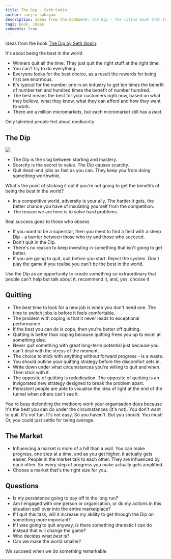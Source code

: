 ```yaml
---
title: The Dip - Seth Godin
author: sanjiv sahayam
description: Ideas from the book&#58; The Dip - The little book that teaches you when to quit (and when to stick) by Seth Godin.
tags: book, ideas
comments: true
---
```


Ideas from the book [The Dip by Seth Godin](http://www.amazon.com/The-Dip-Little-Teaches-Stick/dp/1591841666).

<div>
<div class="quote">It's about being the best in the world</div>
</div>

* Winners quit all the time. They just quit the right stuff at the right time.
* You can't try to do everything.
* Everyone looks for the best choice, as a result the rewards for being first are enormous.
* It's typical for the number one in an industry to get ten times the benefit of number ten and hundred times the benefit of number hundred.
* The best means the best for your customers right now, based on what they believe, what they know, what they can afford and how they want to work.
* There are a million micromarkets, but each micromarket still has a _best_.

<div>
<div class="quote">Only talented people fret about mediocrity</div>
</div>

## The Dip ##

![](/images/the_dip.png)

* The Dip is the slog between starting and mastery.
* Scarcity is the secret to value. The Dip causes scarcity.
* Quit dead-end jobs as fast as you can. They keep you from doing something worthwhile.

<div>
<div class="quote">What's the point of sticking it out if you're not going to get the benefits of being the best in the world?</div>
</div>


* In a competitive world, adversity is your ally. The harder it gets, the better chance you have of insulating yourself from the competition.
* The reason we are here is to solve hard problems.

<div>
<div class="quote">Real success goes to those who obsess</div>
</div>

* If you want to be a superstar, then you need to find a field with a steep Dip - a barrier between those who try and those who succeed.
* Don't quit in the Dip.
* There's no reason to keep investing in something that isn't going to get better.
* If you are going to quit, quit before you start. Reject the system. Don't play the game if you realise you can't be the best in the world.

<div>
<div class="quote">Use the Dip as an opportunity to create something so extraordinary that people can't help but talk about it, recommend it, and, yes, choose it</div>
</div>

## Quitting ##

* The best time to look for a new job is when you don't need one. The time to switch jobs is before it feels comfortable.
* The problem with coping is that it never leads to exceptional performance.
* If the best you can do is cope, then you're better off quitting.
* Quitting is better than coping because quitting frees you up to excel at something else.
* Never quit something with great long-term potential just because you can't deal with the stress of the moment.
* The choice to stick with anything without forward progress - is a waste.
* You should outline your quitting strategy before the discomfort sets in.
* Write down under what circumstances you're willing to quit and when. Then stick with it.
* The opposite of quitting is rededication. The opposite of quitting is an invigorated new strategy designed to break the problem apart.
* Persistent people are able to visualise the idea of light at the end of the tunnel when others can't see it.

 <div>
 <div class="quote">You're busy defending the mediocre work your organisation does because it's the best you can do under the circumstances (it's not). You don't want to quit. It's not fun. It's not easy. So you haven't. But you should. You must!</div>
 <div class="quote">Or, you could just settle for being average.</div>
 </div>


## The Market ##

* Influencing a market is more of a hill than a wall. You can make progress, one step at a time, and as you get higher, it actually gets easier. People in the market talk to each other. They are influenced by each other. So every step of progress you make actually gets amplified.
* Choose a market that's the right size for you.

## Questions ##

* Is my persistence going to pay off in the long run?
* Am I engaged with one person or organisation, or do my actions in this situation spill over into the entire marketplace?
* If I quit this task, will it increase my ability to get through the Dip on something more important?
* If I was going to quit anyway, is there something dramatic I can do instead that will change the game?
* Who decides what _best_ is?
* Can we make the _world_ smaller?

<div>
<div class="quote">We succeed when we do something remarkable</div>
</div>
